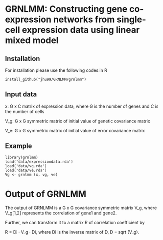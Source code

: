 # GRNLMM: Constructing gene co-expression networks from single-cell expression data using linear mixed model


## Installation
For installation please use the following codes in R

```
install_github("jhu99/GRNLMM/grnlmm")
```


## Input data
x: G x C matrix of expression data, where G is the number of genes and C is the number of cells

V_g: G x G symmetric matrix of initial value of genetic covariance matrix

V_e: G x G symmetric matrix of initial value of error covariance matrix


## Example
```
library(grnlmm)
load('data/expressiondata.rda')
load('data/vg.rda')
load('data/ve.rda')
Vg <- grnlmm (x, vg, ve)
```

# Output of GRNLMM
The output of GRNLMM is a G x G covariance symmetric matrix V_g, where V_g[1,2] represents the correlation of gene1 and gene2.

Further, we can transform it to a matrix R of correlation coefficient by

R = Di · V_g · Di, where Di is the inverse matrix of D, D = sqrt (V_g).
